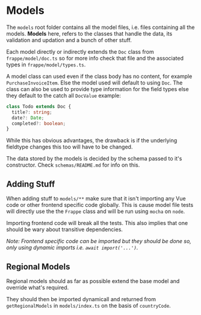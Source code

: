 # Models

The `models` root folder contains all the model files, i.e. files containing all
the models. **Models** here, refers to the classes that handle the data, its
validation and updation and a bunch of other stuff.

Each model directly or indirectly extends the `Doc` class from
`frappe/model/doc.ts` so for more info check that file and the associated types
in `frappe/model/types.ts`.

A model class can used even if the class body has no content, for example
`PurchaseInvoiceItem`. Else the model used will default to using `Doc`. The
class can also be used to provide type information for the field types else they
default to the catch all `DocValue` example:

```typescript
class Todo extends Doc {
  title?: string;
  date?: Date;
  completed?: boolean;
}
```

While this has obvious advantages, the drawback is if the underlying fieldtype
changes this too will have to be changed.

The data stored by the models is decided by the schema passed to it's
constructor. Check `schemas/README.md` for info on this.

## Adding Stuff

When adding stuff to `models/**` make sure that it isn't importing any Vue code
or other frontend specific code globally. This is cause model file tests will
directly use the the `Frappe` class and will be run using `mocha` on `node`.

Importing frontend code will break all the tests. This also implies that one
should be wary about transitive dependencies.

_Note: Frontend specific code can be imported but they should be done so, only
using dynamic imports i.e. `await import('...')`._

## Regional Models

Regional models should as far as possible extend the base model and override
what's required.

They should then be imported dynamicall and returned from `getRegionalModels` in
`models/index.ts` on the basis of `countryCode`.
